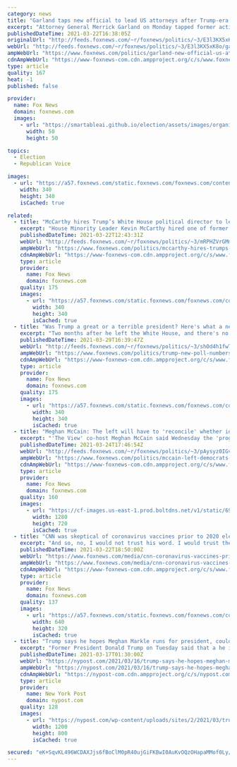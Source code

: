 ```yaml
---
category: news
title: "Garland taps new official to lead US attorneys after Trump-era lawyers asked to resign"
excerpt: "Attorney General Merrick Garland on Monday tapped former acting Attorney General Monty Wilkinson to lead the U.S. attorneys within the Justice Department after the Biden administration asked Trump-appointed federal prosecutors to resign."
publishedDateTime: 2021-03-22T16:38:05Z
originalUrl: "http://feeds.foxnews.com/~r/foxnews/politics/~3/E3l3KX5xK8o/garland-new-official-us-attorneys-trump-era-lawyers-resignations"
webUrl: "http://feeds.foxnews.com/~r/foxnews/politics/~3/E3l3KX5xK8o/garland-new-official-us-attorneys-trump-era-lawyers-resignations"
ampWebUrl: "https://www.foxnews.com/politics/garland-new-official-us-attorneys-trump-era-lawyers-resignations.amp"
cdnAmpWebUrl: "https://www-foxnews-com.cdn.ampproject.org/c/s/www.foxnews.com/politics/garland-new-official-us-attorneys-trump-era-lawyers-resignations.amp"
type: article
quality: 167
heat: -1
published: false

provider:
  name: Fox News
  domain: foxnews.com
  images:
    - url: "https://smartableai.github.io/election/assets/images/organizations/foxnews.com-50x50.jpg"
      width: 50
      height: 50

topics:
  - Election
  - Republican Voice

images:
  - url: "https://a57.foxnews.com/static.foxnews.com/foxnews.com/content/uploads/2020/10/340/340/brooke-singman-headshot.jpg?ve=1&tl=1"
    width: 340
    height: 340
    isCached: true

related:
  - title: "McCarthy hires Trump’s White House political director to lead operation"
    excerpt: "House Minority Leader Kevin McCarthy hired one of former President Trump's top staffers to lead his political operation, a source familiar with the hire told Fox News. "
    publishedDateTime: 2021-03-22T12:43:31Z
    webUrl: "http://feeds.foxnews.com/~r/foxnews/politics/~3/mRPHZVrGMmw/mccarthy-hires-trumps-white-house-political-director"
    ampWebUrl: "https://www.foxnews.com/politics/mccarthy-hires-trumps-white-house-political-director.amp"
    cdnAmpWebUrl: "https://www-foxnews-com.cdn.ampproject.org/c/s/www.foxnews.com/politics/mccarthy-hires-trumps-white-house-political-director.amp"
    type: article
    provider:
      name: Fox News
      domain: foxnews.com
    quality: 175
    images:
      - url: "https://a57.foxnews.com/static.foxnews.com/foxnews.com/content/uploads/2020/01/340/340/Screen-Shot-2020-01-15-at-11.36.03-AM.png?ve=1&tl=1"
        width: 340
        height: 340
        isCached: true
  - title: "Was Trump a great or a terrible president? Here's what a new poll says"
    excerpt: "Two months after he left the White House, and there's no letup in the incredibly polarized views of former President Trump."
    publishedDateTime: 2021-03-29T16:39:47Z
    webUrl: "http://feeds.foxnews.com/~r/foxnews/politics/~3/shOd4h1fwTI/trump-new-poll-numbers"
    ampWebUrl: "https://www.foxnews.com/politics/trump-new-poll-numbers.amp"
    cdnAmpWebUrl: "https://www-foxnews-com.cdn.ampproject.org/c/s/www.foxnews.com/politics/trump-new-poll-numbers.amp"
    type: article
    provider:
      name: Fox News
      domain: foxnews.com
    quality: 175
    images:
      - url: "https://a57.foxnews.com/static.foxnews.com/foxnews.com/content/uploads/2019/03/340/340/PaulSteinhauser.jpg?ve=1&tl=1"
        width: 340
        height: 340
        isCached: true
  - title: "Meghan McCain: The left will have to 'reconcile' whether identity politics trumps job qualifications"
    excerpt: "'The View' co-host Meghan McCain said Wednesday the 'progressive left' will have to 'reconcile' the question over whether race, gender, and identity politics take precedent over job qualifications."
    publishedDateTime: 2021-03-24T17:46:54Z
    webUrl: "http://feeds.foxnews.com/~r/foxnews/politics/~3/pAysyz0IGv8/mccain-left-democrats-identity-politics-qualifications"
    ampWebUrl: "https://www.foxnews.com/politics/mccain-left-democrats-identity-politics-qualifications.amp"
    cdnAmpWebUrl: "https://www-foxnews-com.cdn.ampproject.org/c/s/www.foxnews.com/politics/mccain-left-democrats-identity-politics-qualifications.amp"
    type: article
    provider:
      name: Fox News
      domain: foxnews.com
    quality: 160
    images:
      - url: "https://cf-images.us-east-1.prod.boltdns.net/v1/static/694940094001/1423e728-8cc7-4e8e-8dbc-8ec58b90322d/93b24161-47b1-4ccd-aedd-a09363399bb7/1280x720/match/image.jpg"
        width: 1280
        height: 720
        isCached: true
  - title: "CNN was skeptical of coronavirus vaccines prior to 2020 election when it would have helped Trump"
    excerpt: "And so, no, I would not trust his word. I would trust the word of public health experts and scientists, but not Donald Trump,\" Harris said. Bash responded, \"Let's just say there is a vaccine that is approved and even distributed before the election."
    publishedDateTime: 2021-03-22T18:50:00Z
    webUrl: "https://www.foxnews.com/media/cnn-coronavirus-vaccines-prior-to-2020-election-trump"
    ampWebUrl: "https://www.foxnews.com/media/cnn-coronavirus-vaccines-prior-to-2020-election-trump.amp"
    cdnAmpWebUrl: "https://www-foxnews-com.cdn.ampproject.org/c/s/www.foxnews.com/media/cnn-coronavirus-vaccines-prior-to-2020-election-trump.amp"
    type: article
    provider:
      name: Fox News
      domain: foxnews.com
    quality: 137
    images:
      - url: "https://a57.foxnews.com/static.foxnews.com/foxnews.com/content/uploads/2020/11/640/320/iStock-458619967.jpg?ve=1&tl=1"
        width: 640
        height: 320
        isCached: true
  - title: "Trump says he hopes Meghan Markle runs for president, could return him to White House"
    excerpt: "Former President Donald Trump on Tuesday said that a he is “not a fan” of Meghan Markle but that he hopes she launches her rumored 2024 presidential run. Trump was asked in a Fox News ..."
    publishedDateTime: 2021-03-17T01:30:00Z
    webUrl: "https://nypost.com/2021/03/16/trump-says-he-hopes-meghan-markle-runs-for-president-in-2024/"
    ampWebUrl: "https://nypost.com/2021/03/16/trump-says-he-hopes-meghan-markle-runs-for-president-in-2024/amp/"
    cdnAmpWebUrl: "https://nypost-com.cdn.ampproject.org/c/s/nypost.com/2021/03/16/trump-says-he-hopes-meghan-markle-runs-for-president-in-2024/amp/"
    type: article
    provider:
      name: New York Post
      domain: nypost.com
    quality: 128
    images:
      - url: "https://nypost.com/wp-content/uploads/sites/2/2021/03/trump-markle-1.jpg?quality=90&strip=all&w=1200"
        width: 1200
        height: 800
        isCached: true

secured: "eK+SqvKL496WCDAXJjs6fBoClM0pR40ujGiFKBwI0AuKvOQzOHapaMMof0Ly//0+oM0Ea2vLDKEI+rsRMTpkezIf9igI9jgmZTnrUkSK44Scyf2AHBSpCEurL4aUizkBcxafnsRuOqnyu/c6USy6+CsoWYQts68QcfcHGtwEhCLg35MjHCys7zSHgUG4JbYzqbGOH/Wtf+uTvMHnhno/mHOLmS0Io19ev3Fhzjuy6jghL9aNELH8CZQg5whYaB+ty8iIHj9Mm4ephOpq2LxaYYqv7X0HVIEfFMS4+xfpgvle4NcCok0+ToplyQ2fSLSxOQ3DDF0h2IkSVNwQ4TBkKAHoTLSDI8SU4FZaez+IczI=;9eo9BS5PFXa5aqAucGAvvg=="
---
```


